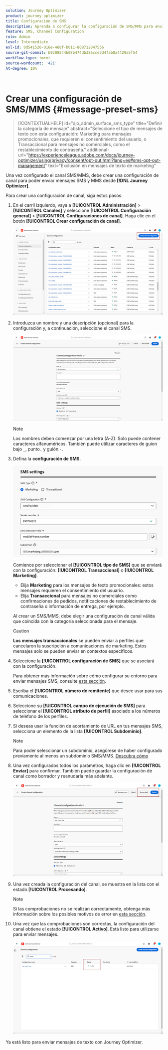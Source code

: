 ```yaml
---
solution: Journey Optimizer
product: journey optimizer
title: Configuración de SMS
description: Aprenda a configurar la configuración de SMS/MMS para enviar mensajes de texto con Journey Optimizer
feature: SMS, Channel Configuration
role: Admin
level: Intermediate
exl-id: 0d541520-016e-468f-b011-808712847556
source-git-commit: b9208544b08b474db386cce3d4fab0a4429a5f54
workflow-type: tm+mt
source-wordcount: '421'
ht-degree: 10%

---
```


# Crear una configuración de SMS/MMS {#message-preset-sms}

>[!CONTEXTUALHELP]
>id="ajo_admin_surface_sms_type"
>title="Definir la categoría de mensaje"
>abstract="Seleccione el tipo de mensajes de texto con esta configuración: Marketing para mensajes promocionales, que requieren el consentimiento del usuario, o Transaccional para mensajes no comerciales, como el restablecimiento de contraseña."
>additional-url="https://experienceleague.adobe.com/docs/journey-optimizer/using/privacy/consent/opt-out.html?lang=es#sms-opt-out-management" text="Exclusión en mensajes de texto de marketing"

Una vez configurado el canal SMS/MMS, debe crear una configuración de canal para poder enviar mensajes SMS y MMS desde **[!DNL Journey Optimizer]**.

Para crear una configuración de canal, siga estos pasos:

1. En el carril izquierdo, vaya a **[!UICONTROL Administración]** > **[!UICONTROL Canales]** y seleccione **[!UICONTROL Configuración general]** > **[!UICONTROL Configuraciones de canal]**. Haga clic en el botón **[!UICONTROL Crear configuración de canal]**.

   ![](assets/preset-create.png)

1. Introduzca un nombre y una descripción (opcional) para la configuración y, a continuación, seleccione el canal SMS.

   ![](assets/sms-create-surface.png)

   >[!NOTE]
   >
   > Los nombres deben comenzar por una letra (A-Z). Solo puede contener caracteres alfanuméricos. También puede utilizar caracteres de guion bajo `_`, punto`.` y guión `-`.

1. Defina la **configuración de SMS**.

   ![](assets/sms-surface-settings.png)

   Comience por seleccionar el **[!UICONTROL tipo de SMS]** que se enviará con la configuración: **[!UICONTROL Transaccional]** o **[!UICONTROL Marketing]**.

   * Elija **Marketing** para los mensajes de texto promocionales: estos mensajes requieren el consentimiento del usuario.
   * Elija **Transaccional** para mensajes no comerciales como confirmaciones de pedidos, notificaciones de restablecimiento de contraseña o información de entrega, por ejemplo.

   Al crear un SMS/MMS, debe elegir una configuración de canal válida que coincida con la categoría seleccionada para el mensaje.

   >[!CAUTION]
   >
   >**Los mensajes transaccionales** se pueden enviar a perfiles que cancelaron la suscripción a comunicaciones de marketing. Estos mensajes solo se pueden enviar en contextos específicos.

1. Seleccione la **[!UICONTROL configuración de SMS]** que se asociará con la configuración.

   Para obtener más información sobre cómo configurar su entorno para enviar mensajes SMS, consulte [esta sección](#create-api).

1. Escriba el **[!UICONTROL número de remitente]** &#x200B;que desee usar para sus comunicaciones.

1. Seleccione su **[!UICONTROL campo de ejecución de SMS]** para seleccionar el **[!UICONTROL atributo de perfil]** asociado a los números de teléfono de los perfiles.

1. Si deseas usar la función de acortamiento de URL en tus mensajes SMS, selecciona un elemento de la lista **[!UICONTROL Subdominio]**.

   >[!NOTE]
   >
   >Para poder seleccionar un subdominio, asegúrese de haber configurado previamente al menos un subdominio SMS/MMS. [Descubra cómo](sms-subdomains.md)

1. Una vez configurados todos los parámetros, haga clic en **[!UICONTROL Enviar]** para confirmar. También puede guardar la configuración de canal como borrador y reanudarla más adelante.

   ![](assets/sms-submit-surface.png)

1. Una vez creada la configuración del canal, se muestra en la lista con el estado **[!UICONTROL Procesando]**.

   >[!NOTE]
   >
   >Si las comprobaciones no se realizan correctamente, obtenga más información sobre los posibles motivos de error en [esta sección](#monitor-channel-surfaces).

1. Una vez que las comprobaciones son correctas, la configuración del canal obtiene el estado **[!UICONTROL Activo]**. Está listo para utilizarse para enviar mensajes.

   ![](assets/preset-active.png)

Ya está listo para enviar mensajes de texto con Journey Optimizer.
